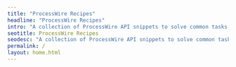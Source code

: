 ```yaml
---
title: "ProcessWire Recipes"
headline: "ProcessWire Recipes"
intro: "A collection of ProcessWire API snippets to solve common tasks, provide full solutions, and some little helpers that make work with the API easier."
seotitle: ProcessWire Recipes
seodesc: "A collection of ProcessWire API snippets to solve common tasks, provide full solutions, and some little helpers that make work with the API easier."
permalink: /
layout: home.html
---
```

